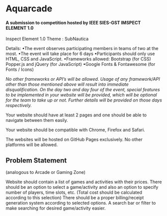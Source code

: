 # Aquarcade
#### A submission to competition hosted by IEEE SIES-GST IMSPECT ELEMENT 1.0

Inspect Element 1.0
Theme : SubNautica

Details:
•The event observes participating members in teams of two at the most.
•The event will take place for 6 days 
•Participants should only use HTML, CSS and JavaScript. 
•Frameworks allowed:
 Bootstrap (for CSS)
 Popper.js and jQuery (for JavaScript)
•Google Fonts & Fontawesome (for Fonts / Icons)

*No other frameworks or API’s will be allowed. Usage of any framework/API other than those mentioned above will result into immediate disqualification.
On the day two and day four of the event, special features to be implemented in your website will be provided, which will be optional for the team to take up or not. Further details will be provided on those days respectively.*

Your website should have at least 2 pages and one should be able to navigate between them easily.

Your website should be compatible with Chrome, Firefox and Safari.

The websites will be hosted on GitHub Pages exclusively. No other platforms will be allowed.


## Problem Statement
(analogous to Arcade or Gaming Zone)

Website should contain a list of games and activities with their prices.
There should be an option to select a game/activity and also an option to specify number of players, time slots, etc. (Total cost should be calculated according to this selection)
There should be a proper billing/receipt generation system according to selected options.
A search bar or filter to make searching for desired game/activity easier.
